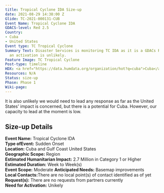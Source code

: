 ```yaml
---
title: Tropical Cyclone IDA Size-up
date: 2021-08-29 14:38:00 Z
Glide: TC-2021-000131-CUB
Event Name: Tropical Cyclone IDA
GDACS-level: Red 2.5
Country:
- Cuba
- United States
Event type: TC Tropical Cyclone
Summary Text: Disaster Services is monitoring TC IDA as it is a GDACs Red alert but
  an activation is unlikely.
Feature Image: TC Tropical Cyclone
Post-type: timeline
HDX: <a href="https://data.humdata.org/organization/hot?q=cuba">Cuba</a>, <a href="https://data.humdata.org/organization/hot?q=united%20states">USA</a>
Resources: N/A
Status: size-up
Phase: Phase 1
Wiki-page: 
---
```


It is also unlikely we would need to lead any response as far as the United States' impact is concerned, but there is a potential for Cuba. However, our capacity to lead at the moment is low. 

<h2>Size-up Details</h2>

<strong>Event Name:</strong> Tropical Cyclone IDA<br>
<strong>Type ofEvent:</strong> Sudden Onset<br>
<strong>Location:</strong> Cuba and Gulf Coast United States<br>
<strong>Geographic Scope:</strong> Region<br>
<strong>Estimated Humanitarian Impact:</strong> 2.7 Million in Category 1 or Higher<br>
<strong>Estimated Duration:</strong> Week to Week(s)<br>
<strong>Event Scope:</strong> Moderate<be>
<strong>Anticipated Needs:</strong> Basemap improvements<br>
<strong>Local Contacts:</strong>There are no local point(s) of contact identified as of yet<br>
<strong>Request(s):</strong> There are no requests from partners currently<br>
<strong>Need for Activation:</strong> Unikely<br>
